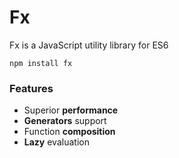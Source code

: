 # Fx
Fx is a JavaScript utility library for ES6

```
npm install fx
```

### Features
* Superior **performance**
* **Generators** support
* Function **composition**
* **Lazy** evaluation
